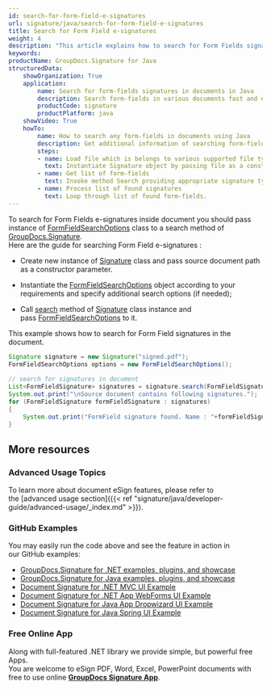 ```yaml
---
id: search-for-form-field-e-signatures
url: signature/java/search-for-form-field-e-signatures
title: Search for Form Field e-signatures
weight: 4
description: "This article explains how to search for Form Fields signatures with GroupDocs.Signature API."
keywords: 
productName: GroupDocs.Signature for Java
structuredData:
    showOrganization: True
    application:    
        name: Search for form-fields signatures in documents in Java    
        description: Search form-fields in various documents fast and easily with Java language and GroupDocs.Signature for Java APIs
        productCode: signature
        productPlatform: java 
    showVideo: True
    howTo:
        name: How to search any form-fields in documents using Java 
        description: Get additional information of searching form-fields in documents with Java
        steps:
        - name: Load file which is belongs to various supported file types.
          text: Instantiate Signature object by passing file as a constructor parameter. You may provide either file path or file stream. 
        - name: Get list of form-fields 
          text: Invoke method Search providing appropriate signature type.
        - name: Process list of found signatures
          text: Loop through list of found form-fields.
---
```

To search for Form Fields e-signatures inside document you should pass instance of [FormFieldSearchOptions](https://reference.groupdocs.com/java/signature/com.groupdocs.signature.options.search/FormFieldSearchOptions) class to a search method of [GroupDocs.Signature](https://products.groupdocs.com/signature/java).  
Here are the guide for searching Form Field e-signatures :

*   Create new instance of [Signature](https://reference.groupdocs.com/java/signature/com.groupdocs.signature/Signature) class and pass source document path as a constructor parameter.
    
*   Instantiate the [FormFieldSearchOptions](https://reference.groupdocs.com/java/signature/com.groupdocs.signature.options.search/FormFieldSearchOptions) object according to your requirements and specify additional search options (if needed);  
    
*   Call [search](https://reference.groupdocs.com/java/signature/com.groupdocs.signature/Signature#search(java.lang.Class,%20com.groupdocs.signature.options.search.SearchOptions)) method of [Signature](https://reference.groupdocs.com/java/signature/com.groupdocs.signature/Signature) class instance and pass [FormFieldSearchOptions](https://reference.groupdocs.com/java/signature/com.groupdocs.signature.options.search/FormFieldSearchOptions) to it.
    

This example shows how to search for Form Field signatures in the document.

```java
Signature signature = new Signature("signed.pdf");
FormFieldSearchOptions options = new FormFieldSearchOptions();
 
// search for signatures in document
List<FormFieldSignature> signatures = signature.search(FormFieldSignature.class, options);
System.out.print("\nSource document contains following signatures.");
for (FormFieldSignature formFieldSignature : signatures)
{
    System.out.print("FormField signature found. Name : "+formFieldSignature.getName()+". Value: " +formFieldSignature.getValue());
}
```

## More resources

### Advanced Usage Topics

To learn more about document eSign features, please refer to the [advanced usage section]({{< ref "signature/java/developer-guide/advanced-usage/_index.md" >}}).

### GitHub Examples 

You may easily run the code above and see the feature in action in our GitHub examples:

*   [GroupDocs.Signature for .NET examples, plugins, and showcase](https://github.com/groupdocs-signature/GroupDocs.Signature-for-.NET)    
*   [GroupDocs.Signature for Java examples, plugins, and showcase](https://github.com/groupdocs-signature/GroupDocs.Signature-for-Java)    
*   [Document Signature for .NET MVC UI Example](https://github.com/groupdocs-signature/GroupDocs.Signature-for-.NET-MVC)    
*   [Document Signature for .NET App WebForms UI Example](https://github.com/groupdocs-signature/GroupDocs.Signature-for-.NET-WebForms)    
*   [Document Signature for Java App Dropwizard UI Example](https://github.com/groupdocs-signature/GroupDocs.Signature-for-Java-Dropwizard)   
*   [Document Signature for Java Spring UI Example](https://github.com/groupdocs-signature/GroupDocs.Signature-for-Java-Spring)
    

### Free Online App 

Along with full-featured .NET library we provide simple, but powerful free Apps.  
You are welcome to eSign PDF, Word, Excel, PowerPoint documents with free to use online **[GroupDocs Signature App](https://products.groupdocs.app/signature)**.
